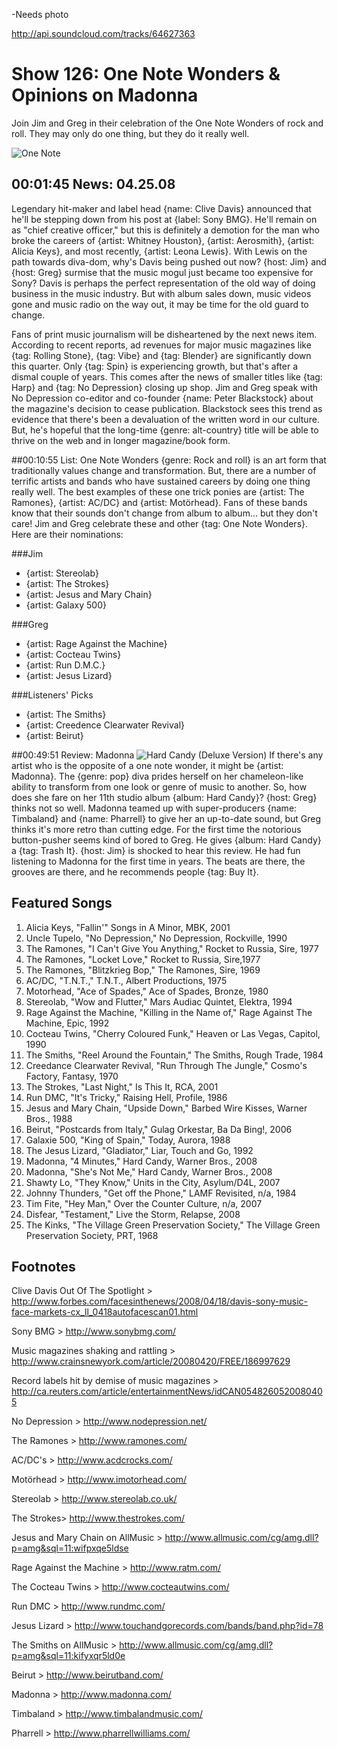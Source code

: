 

-Needs photo 

http://api.soundcloud.com/tracks/64627363

# Show 126: One Note Wonders & Opinions on Madonna
Join Jim and Greg in their celebration of the One Note Wonders of rock and roll. They may only do one thing, but they do it really well.

![One Note](http://static.soundopinions.org/images/2008/onenote.jpg)

## 00:01:45 News: 04.25.08
Legendary hit-maker and label head {name: Clive Davis} announced that he'll be stepping down from his post at {label: Sony BMG}. He'll remain on as "chief creative officer," but this is definitely a demotion for the man who broke the careers of {artist: Whitney Houston}, {artist: Aerosmith}, {artist: Alicia Keys}, and most recently, {artist: Leona Lewis}. With Lewis on the path towards diva-dom, why's Davis being pushed out now? {host: Jim} and {host: Greg} surmise that the music mogul just became too expensive for Sony? Davis is perhaps the perfect representation of the old way of doing business in the music industry. But with album sales down, music videos gone and music radio on the way out, it may be time for the old guard to change.

Fans of print music journalism will be disheartened by the next news item. According to recent reports, ad revenues for major music magazines like {tag: Rolling Stone}, {tag: Vibe} and {tag: Blender} are significantly down this quarter. Only {tag: Spin} is experiencing growth, but that's after a dismal couple of years. This comes after the news of smaller titles like {tag: Harp} and {tag: No Depression} closing up shop. Jim and Greg speak with No Depression co-editor and co-founder {name: Peter Blackstock} about the magazine's decision to cease publication. Blackstock sees this trend as evidence that there's been a devaluation of the written word in our culture. But, he's hopeful that the long-time {genre: alt-country} title will be able to thrive on the web and in longer magazine/book form.

##00:10:55 List: One Note Wonders
{genre: Rock and roll} is an art form that traditionally values change and transformation. But, there are a number of terrific artists and bands who have sustained careers by doing one thing really well. The best examples of these one trick ponies are {artist: The Ramones}, {artist: AC/DC} and {artist: Motörhead}. Fans of these bands know that their sounds don't change from album to album... but they don't care! Jim and Greg celebrate these and other {tag: One Note Wonders}. Here are their nominations:

###Jim
- {artist: Stereolab}
- {artist: The Strokes}
- {artist: Jesus and Mary Chain}
- {artist: Galaxy 500}

###Greg
- {artist: Rage Against the Machine}
- {artist: Cocteau Twins}
- {artist: Run D.M.C.}
- {artist: Jesus Lizard}

###Listeners' Picks
- {artist: The Smiths}
- {artist: Creedence Clearwater Revival}
- {artist: Beirut}

##00:49:51 Review: Madonna
![Hard Candy (Deluxe Version)](http://a1.mzstatic.com/us/r30/Music/e6/f2/0f/mzi.rvjcvcvm.600x600-75.jpg "20044/278674439")
If there's any artist who is the opposite of a one note wonder, it might be {artist: Madonna}. The {genre: pop} diva prides herself on her chameleon-like ability to transform from one look or genre of music to another. So, how does she fare on her 11th studio album {album: Hard Candy}? {host: Greg} thinks not so well. Madonna teamed up with super-producers {name: Timbaland} and {name: Pharrell} to give her an up-to-date sound, but Greg thinks it's more retro than cutting edge. For the first time the notorious button-pusher seems kind of bored to Greg. He gives {album: Hard Candy} a {tag: Trash It}. {host: Jim} is shocked to hear this review. He had fun listening to Madonna for the first time in years. The beats are there, the grooves are there, and he recommends people {tag: Buy It}.

## Featured Songs
1. Alicia Keys, "Fallin'" Songs in A Minor, MBK, 2001
2. Uncle Tupelo, "No Depression," No Depression, Rockville, 1990
3. The Ramones, "I Can't Give You Anything," Rocket to Russia, Sire, 1977
4. The Ramones, "Locket Love," Rocket to Russia, Sire,1977
5. The Ramones, "Blitzkrieg Bop," The Ramones, Sire, 1969
6. AC/DC, "T.N.T.," T.N.T., Albert Productions, 1975
7. Motorhead, "Ace of Spades," Ace of Spades, Bronze, 1980
8. Stereolab, "Wow and Flutter," Mars Audiac Quintet, Elektra, 1994
9. Rage Against the Machine, "Killing in the Name of," Rage Against The Machine, Epic, 1992
10. Cocteau Twins, "Cherry Coloured Funk," Heaven or Las Vegas, Capitol, 1990
11. The Smiths, "Reel Around the Fountain," The Smiths, Rough Trade, 1984
12. Creedance Clearwater Revival, "Run Through The Jungle," Cosmo's Factory, Fantasy, 1970
13. The Strokes, "Last Night," Is This It, RCA, 2001
14. Run DMC, "It's Tricky," Raising Hell, Profile, 1986
15. Jesus and Mary Chain, "Upside Down," Barbed Wire Kisses, Warner Bros., 1988
16. Beirut, "Postcards from Italy," Gulag Orkestar, Ba Da Bing!, 2006
17. Galaxie 500, "King of Spain," Today, Aurora, 1988
18. The Jesus Lizard, "Gladiator," Liar, Touch and Go, 1992
19. Madonna, "4 Minutes," Hard Candy, Warner Bros., 2008
20. Madonna, "She's Not Me," Hard Candy, Warner Bros., 2008
21. Shawty Lo, "They Know," Units in the City, Asylum/D4L, 2007
22. Johnny Thunders, "Get off the Phone," LAMF Revisited, n/a, 1984
23. Tim Fite, "Hey Man," Over the Counter Culture, n/a, 2007
24. Disfear, "Testament," Live the Storm, Relapse, 2008
25. The Kinks, "The Village Green Preservation Society," The Village Green Preservation Society, PRT, 1968

## Footnotes

Clive Davis Out Of The Spotlight > http://www.forbes.com/facesinthenews/2008/04/18/davis-sony-music-face-markets-cx_ll_0418autofacescan01.html

Sony BMG > http://www.sonybmg.com/

Music magazines shaking and rattling > http://www.crainsnewyork.com/article/20080420/FREE/186997629

Record labels hit by demise of music magazines > http://ca.reuters.com/article/entertainmentNews/idCAN0548260520080405

No Depression > http://www.nodepression.net/

The Ramones > http://www.ramones.com/

AC/DC's > http://www.acdcrocks.com/

Motörhead > http://www.imotorhead.com/

Stereolab > http://www.stereolab.co.uk/

The Strokes> http://www.thestrokes.com/

Jesus and Mary Chain on AllMusic > http://www.allmusic.com/cg/amg.dll?p=amg&sql=11:wifpxqe5ldse

Rage Against the Machine > http://www.ratm.com/

The Cocteau Twins > http://www.cocteautwins.com/

Run DMC > http://www.rundmc.com/

Jesus Lizard > http://www.touchandgorecords.com/bands/band.php?id=78

The Smiths on AllMusic > http://www.allmusic.com/cg/amg.dll?p=amg&sql=11:kifyxqr5ld0e

Beirut > http://www.beirutband.com/

Madonna > http://www.madonna.com/

Timbaland > http://www.timbalandmusic.com/

Pharrell > http://www.pharrellwilliams.com/